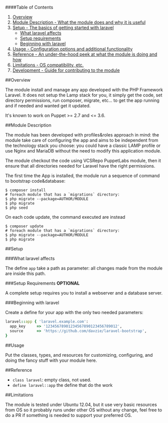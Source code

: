 ####Table of Contents

1. [Overview](#overview)
2. [Module Description - What the module does and why it is useful](#module-description)
3. [Setup - The basics of getting started with laravel](#setup)
    * [What laravel affects](#what-laravel-affects)
    * [Setup requirements](#setup-requirements)
    * [Beginning with laravel](#beginning-with-laravel)
4. [Usage - Configuration options and additional functionality](#usage)
5. [Reference - An under-the-hood peek at what the module is doing and how](#reference)
5. [Limitations - OS compatibility, etc.](#limitations)
6. [Development - Guide for contributing to the module](#development)

##Overview

The module install and manage any app developed with the PHP Framework Laravel.
It does not setup the Lamp stack for you, it simply get the code, set
directory permissions, run composer, migrate, etc... to get the app running
and if needed and wanted get it updated.

It's known to work on Puppet >= 2.7 and <= 3.6.

##Module Description

The module has been developed with profiles&roles approach in mind:
the module take care of configuring the app and aims to be independent from the
technology stack you choose: you could have a classic LAMP profile or use Nginx
and MariaDB without the need to modify this application module.

The module checkout the code using VCSRepo PuppetLabs module, then it ensure
that all directories needed for Laravel have the right permissions.

The first time the App is installed, the module run a sequence of command
to bootstrap code&database:

    $ composer install
    # foreach module that has a `migrations` directory:
    $ php migrate --package=AUTHOR/MODULE
    $ php migrate
    $ php seed

On each code update, the command executed are instead

    $ composer update
    # foreach module that has a `migrations` directory:
    $ php migrate --package=AUTHOR/MODULE
    $ php migrate

##Setup

###What laravel affects

The define `app` take a path as parameter: all changes made from the module
are inside this path.  

###Setup Requirements **OPTIONAL**

A complete setup requires you to install a webserver and a database server.

###Beginning with laravel

Create a define for your app with the only two needed parameters:
```ruby
laravel::app { 'laravel.example.com':
  app_key     => '12345678901234567890123456789012',
  source      => 'https://github.com/davzie/laravel-bootstrap',
}
```

##Usage

Put the classes, types, and resources for customizing, configuring, and doing the fancy stuff with your module here.

##Reference

  * `class laravel`: empty class, not used.
  * `define laravel::app` the define that do the work

##Limitations

The module is tested under Ubuntu 12.04, but it use very basic resources from OS
so it probably runs under other OS without any change, feel free to do a PR
if something is needed to support your preferred OS.
